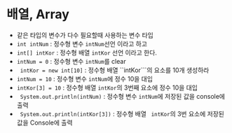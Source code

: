 # 배열, Array
* 같은 타입의 변수가 다수 필요할때 사용하는 변수 타입
* ```int intNum``` : 정수형 변수 ```intNum```선언 이라고 하고
* ```int[] intKor``` : 정수형 배열 ```intKor``` 선언 이라고 한다.
* ```intNum = 0``` : 정수형 변수 ```intNum```를 clear
* ``` intKor = new int[10]``` : 정수형 배열 ``intKor```의 요소를 10개 생성하라
* ```intNum = 10``` : 정수형 변수 ```intNum```에 정수 10을 대입
* ```intKor[3] = 10``` : 정수형 배열 ```intKor```의 3번째 요소에 정수 10을 대입
* ``` System.out.println(intNum)``` : 정수형 변수 ```intNum```에 저장된 값을 console에 출력
* ``` System.out.println(intKor[3])``` : 정수형 배열 ``` intKor```의 3번 요소에 저장된 값을 Console에 출력
